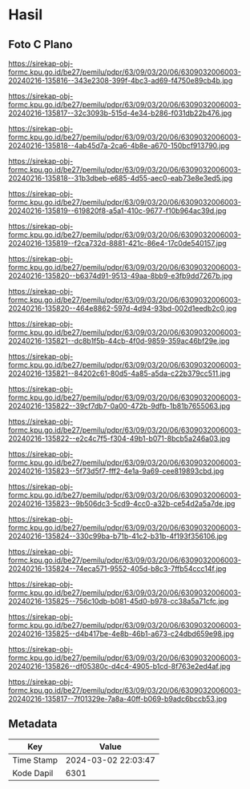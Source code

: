 # Hasil

## Foto C Plano

https://sirekap-obj-formc.kpu.go.id/be27/pemilu/pdpr/63/09/03/20/06/6309032006003-20240216-135816--343e2308-399f-4bc3-ad69-f4750e89cb4b.jpg

https://sirekap-obj-formc.kpu.go.id/be27/pemilu/pdpr/63/09/03/20/06/6309032006003-20240216-135817--32c3093b-515d-4e34-b286-f031db22b476.jpg

https://sirekap-obj-formc.kpu.go.id/be27/pemilu/pdpr/63/09/03/20/06/6309032006003-20240216-135818--4ab45d7a-2ca6-4b8e-a670-150bcf913790.jpg

https://sirekap-obj-formc.kpu.go.id/be27/pemilu/pdpr/63/09/03/20/06/6309032006003-20240216-135818--31b3dbeb-e685-4d55-aec0-eab73e8e3ed5.jpg

https://sirekap-obj-formc.kpu.go.id/be27/pemilu/pdpr/63/09/03/20/06/6309032006003-20240216-135819--619820f8-a5a1-410c-9677-f10b964ac39d.jpg

https://sirekap-obj-formc.kpu.go.id/be27/pemilu/pdpr/63/09/03/20/06/6309032006003-20240216-135819--f2ca732d-8881-421c-86e4-17c0de540157.jpg

https://sirekap-obj-formc.kpu.go.id/be27/pemilu/pdpr/63/09/03/20/06/6309032006003-20240216-135820--b6374d91-9513-49aa-8bb9-e3fb9dd7267b.jpg

https://sirekap-obj-formc.kpu.go.id/be27/pemilu/pdpr/63/09/03/20/06/6309032006003-20240216-135820--464e8862-597d-4d94-93bd-002d1eedb2c0.jpg

https://sirekap-obj-formc.kpu.go.id/be27/pemilu/pdpr/63/09/03/20/06/6309032006003-20240216-135821--dc8b1f5b-44cb-4f0d-9859-359ac46bf29e.jpg

https://sirekap-obj-formc.kpu.go.id/be27/pemilu/pdpr/63/09/03/20/06/6309032006003-20240216-135821--84202c61-80d5-4a85-a5da-c22b379cc511.jpg

https://sirekap-obj-formc.kpu.go.id/be27/pemilu/pdpr/63/09/03/20/06/6309032006003-20240216-135822--39cf7db7-0a00-472b-9dfb-1b81b7655063.jpg

https://sirekap-obj-formc.kpu.go.id/be27/pemilu/pdpr/63/09/03/20/06/6309032006003-20240216-135822--e2c4c7f5-f304-49b1-b071-8bcb5a246a03.jpg

https://sirekap-obj-formc.kpu.go.id/be27/pemilu/pdpr/63/09/03/20/06/6309032006003-20240216-135823--5f73d5f7-fff2-4e1a-9a69-cee819893cbd.jpg

https://sirekap-obj-formc.kpu.go.id/be27/pemilu/pdpr/63/09/03/20/06/6309032006003-20240216-135823--9b506dc3-5cd9-4cc0-a32b-ce54d2a5a7de.jpg

https://sirekap-obj-formc.kpu.go.id/be27/pemilu/pdpr/63/09/03/20/06/6309032006003-20240216-135824--330c99ba-b71b-41c2-b31b-4f193f356106.jpg

https://sirekap-obj-formc.kpu.go.id/be27/pemilu/pdpr/63/09/03/20/06/6309032006003-20240216-135824--74eca571-9552-405d-b8c3-7ffb54ccc14f.jpg

https://sirekap-obj-formc.kpu.go.id/be27/pemilu/pdpr/63/09/03/20/06/6309032006003-20240216-135825--756c10db-b081-45d0-b978-cc38a5a71cfc.jpg

https://sirekap-obj-formc.kpu.go.id/be27/pemilu/pdpr/63/09/03/20/06/6309032006003-20240216-135825--d4b417be-4e8b-46b1-a673-c24dbd659e98.jpg

https://sirekap-obj-formc.kpu.go.id/be27/pemilu/pdpr/63/09/03/20/06/6309032006003-20240216-135826--df05380c-d4c4-4905-b1cd-8f763e2ed4af.jpg

https://sirekap-obj-formc.kpu.go.id/be27/pemilu/pdpr/63/09/03/20/06/6309032006003-20240216-135817--7f01329e-7a8a-40ff-b069-b9adc6bccb53.jpg


## Metadata

| Key        | Value               |
| ---------- | ------------------- |
| Time Stamp | 2024-03-02 22:03:47 |
| Kode Dapil | 6301                |



